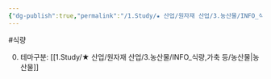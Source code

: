 ```yaml
---
{"dg-publish":true,"permalink":"/1.Study/★ 산업/원자재 산업/3.농산물/INFO_식량,가축 등/식용유/","created":"2024-11-20T21:02:28.925+09:00","updated":"2025-06-03T20:07:20.746+09:00"}
---
```


#식량

0. 테마구분: [[1.Study/★ 산업/원자재 산업/3.농산물/INFO_식량,가축 등/농산물\|농산물]]

